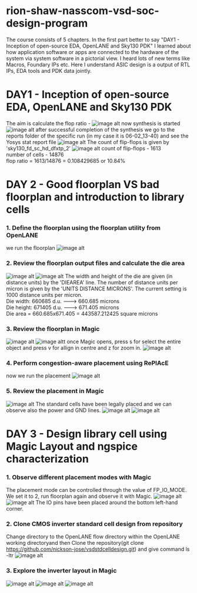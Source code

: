 # rion-shaw-nasscom-vsd-soc-design-program
The course consists of 5 chapters. In the first part better to say "DAY1 - Inception of open-source EDA, OpenLANE and Sky130 PDK" I learned about how application software or apps are connected to the hardware of the system via system software in a pictorial view. I heard lots of new terms like Macros, Foundary IPs etc. Here I understand ASIC design is a output of RTL IPs, EDA tools and PDK data jointly. 
# DAY1 - Inception of open-source EDA, OpenLANE and Sky130 PDK
The aim is calculate the flop ratio -
![image alt](https://github.com/Rionshaw/rion-shaw-nasscom-vsd-soc-design-program/blob/0d8db12d8863e95843c649e06470677b2d646a55/Screenshot%20from%202025-02-06%2019-11-09.png)
now synthesis is started
![image alt](https://github.com/Rionshaw/rion-shaw-nasscom-vsd-soc-design-program/blob/4c0255b7745d76fe0a57730ab852577c1589317c/Screenshot%20from%202025-02-06%2019-24-44.png)
after successful completion of the synthesis we go to the reports folder of the specific run (in my case it is 06-02_13-40) and see the Yosys stat report file 
![image alt](https://github.com/Rionshaw/rion-shaw-nasscom-vsd-soc-design-program/blob/9921efa62ed347648ad249ad095eb402c1deef19/Screenshot%20from%202025-02-06%2019-36-44.png)
The count of flip-flops is given by 'sky130_fd_sc_hd_dfxtp_2'
![image alt](https://github.com/Rionshaw/rion-shaw-nasscom-vsd-soc-design-program/blob/ce9332ca06e94433ab6b249540bf6f0fe9578a9f/Screenshot%20from%202025-02-06%2019-34-55.png)
count of flip-flops - 1613 <br>
number of cells - 14876 <br>
flop ratio = 1613/14876 = 0.108429685 or 10.84%
# DAY 2 - Good floorplan VS bad floorplan and introduction to library cells

### 1. Define the floorplan using the floorplan utility from OpenLANE
we run the floorplan
![image alt](https://github.com/Rionshaw/rion-shaw-nasscom-vsd-soc-design-program/blob/e17f58ad8d10afbd5358c077651d91fdf2e08333/Screenshot%20from%202025-02-06%2020-15-15.png)

### 2. Review the floorplan output files and calculate the die area
![image alt](https://github.com/Rionshaw/rion-shaw-nasscom-vsd-soc-design-program/blob/bce02997aa3ef5e1662ed201fb1fab188eda43ad/Screenshot%20from%202025-02-06%2020-22-50.png)
![image alt](https://github.com/Rionshaw/rion-shaw-nasscom-vsd-soc-design-program/blob/98c6d8ffc27016e02906493f9e8c792289e19abb/Screenshot%20from%202025-02-06%2020-22-28.png)
The width and height of the die are given (in distance units) by the 'DIEAREA' line. The number of distance units per micron is given by the 'UNITS DISTANCE MICRONS'. The current setting is 1000 distance units per micron. <br>
Die width: 660685 d.u. ---> 660.685 microns <br>
Die height: 671405 d.u. ---> 671.405 microns <br>
Die area = 660.685x671.405 = 443587.212425 square microns

### 3. Review the floorplan in Magic
![image alt](https://github.com/Rionshaw/rion-shaw-nasscom-vsd-soc-design-program/blob/9a716f0a1a43bb21452e949434aee09a837ce557/Screenshot%20from%202025-02-06%2020-35-08.png)
![image altt](https://github.com/Rionshaw/rion-shaw-nasscom-vsd-soc-design-program/blob/4ba0e5fb80482ee92d4bc3993e3f3a6574d35c18/Screenshot%20from%202025-02-06%2020-37-50.png)
once Magic opens, press s for select the entire object and press v for allign in centre and z for zoom in.
![image alt](https://github.com/Rionshaw/rion-shaw-nasscom-vsd-soc-design-program/blob/35fad4895c4c996758a0eb3582fbdb704c4f0911/Screenshot%20from%202025-02-06%2020-46-38.png)
### 4. Perform congestion-aware placement using RePlAcE
now we run the placement 
![image alt](https://github.com/Rionshaw/rion-shaw-nasscom-vsd-soc-design-program/blob/aff8885ade47a6f254cdb217d956a4eefc61d27a/Screenshot%20from%202025-02-06%2020-56-41.png)
### 5. Review the placement in Magic
![image alt](https://github.com/Rionshaw/rion-shaw-nasscom-vsd-soc-design-program/blob/58be598611d875a07c39018d1594e2d7f4d538be/Screenshot%20from%202025-02-06%2021-06-10.png)
The standard cells have been legally placed and we can observe also the power and GND lines.
![image alt](https://github.com/Rionshaw/rion-shaw-nasscom-vsd-soc-design-program/blob/1a6c6ab30d068be15b299592f97256669d35e1d6/Screenshot%20from%202025-02-06%2021-04-08.png)
![image alt](https://github.com/Rionshaw/rion-shaw-nasscom-vsd-soc-design-program/blob/896711445f89a371fe6eef0f53d5e378df266d44/Screenshot%20from%202025-02-06%2021-05-25.png)

# DAY 3 - Design library cell using Magic Layout and ngspice characterization
### 1. Observe different placement modes with Magic
The placement mode can be controlled through the value of FP_IO_MODE. We set it to 2, run floorplan again and observe it with Magic.
![image alt](https://github.com/Rionshaw/rion-shaw-nasscom-vsd-soc-design-program/blob/d496cc211cc55925aa7c8a52d1dcdf3470ebf23b/Screenshot%20from%202025-02-06%2021-27-23.png)
![image alt](https://github.com/Rionshaw/rion-shaw-nasscom-vsd-soc-design-program/blob/6eed6342e7381905aac81f5ab0b70725413c2988/Screenshot%20from%202025-02-06%2021-30-24.png)
The IO pins have been placed around the bottom left-hand corner.
### 2. Clone CMOS inverter standard cell design from repository
Change directory to the OpenLANE flow directory within the OpenLANE working directoryand then Clone the repository(git clone https://github.com/nickson-jose/vsdstdcelldesign.git) and give command ls -ltr
![image alt](https://github.com/Rionshaw/rion-shaw-nasscom-vsd-soc-design-program/blob/074901206d31d5ce7c6c4b6e21cf2cacd4fd1032/Screenshot%20from%202025-02-06%2021-38-40.png)
### 3. Explore the inverter layout in Magic
![image alt](https://github.com/Rionshaw/rion-shaw-nasscom-vsd-soc-design-program/blob/949830aa54e6981b7ce02876c80625fe90ff8b02/Screenshot%20from%202025-02-06%2021-50-36.png)
![image alt](https://github.com/Rionshaw/rion-shaw-nasscom-vsd-soc-design-program/blob/5954833f4acec0037ad5995d8b5d78461308955c/Screenshot%20from%202025-02-06%2021-57-00.png)
![image alt](https://github.com/Rionshaw/rion-shaw-nasscom-vsd-soc-design-program/blob/523017d4e5603ff816ac5da39c08ac4f80c18679/Screenshot%20from%202025-02-07%2019-38-29.png)

